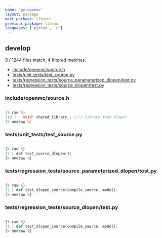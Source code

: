 ```yaml
---
name: "py-openmc"
layout: package
next_package: libxres
previous_package: libxau
languages: ['python', 'c']
---
```

## develop
9 / 1244 files match, 4 filtered matches.

 - [include/openmc/source.h](#includeopenmcsourceh)
 - [tests/unit_tests/test_source.py](#testsunit_teststest_sourcepy)
 - [tests/regression_tests/source_parameterized_dlopen/test.py](#testsregression_testssource_parameterized_dlopentestpy)
 - [tests/regression_tests/source_dlopen/test.py](#testsregression_testssource_dlopentestpy)

### include/openmc/source.h

```c

{% raw %}
110 |   void* shared_library_; //!< library from dlopen
{% endraw %}

```
### tests/unit_tests/test_source.py

```python

{% raw %}
37 | def test_source_dlopen():
{% endraw %}

```
### tests/regression_tests/source_parameterized_dlopen/test.py

```python

{% raw %}
72 | def test_dlopen_source(compile_source, model):
{% endraw %}

```
### tests/regression_tests/source_dlopen/test.py

```python

{% raw %}
71 | def test_dlopen_source(compile_source, model):
{% endraw %}

```